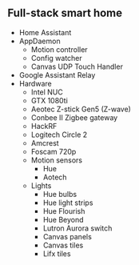 ## Full-stack smart home

- Home Assistant
- AppDaemon
   - Motion controller
   - Config watcher
   - Canvas UDP Touch Handler
- Google Assistant Relay
- Hardware
   - Intel NUC
   - GTX 1080ti
   - Aeotec Z-stick Gen5 (Z-wave)
   - Conbee II Zigbee gateway
   - HackRF
   - Logitech Circle 2
   - Amcrest
   - Foscam 720p
   - Motion sensors
      - Hue
      - Aotech
   - Lights
      - Hue bulbs
      - Hue light strips
      - Hue Flourish
      - Hue Beyond
      - Lutron Aurora switch
      - Canvas panels
      - Canvas tiles
      - Lifx tiles
